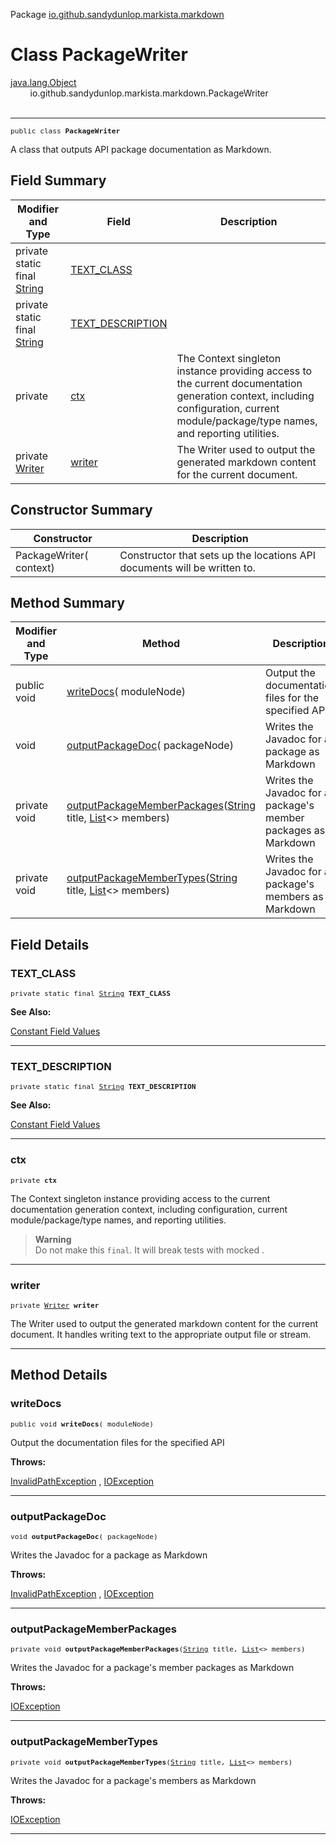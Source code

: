 Package [io.github.sandydunlop.markista.markdown](index.md)

# Class PackageWriter
[java.lang.Object](https://docs.oracle.com/en/java/javase/24/docs/api/java.base/java/lang/Object.html)<br/>
        io.github.sandydunlop.markista.markdown.PackageWriter<br/>
<br/>

----

<span style="font-family: monospace; font-size: 80%;">public class __PackageWriter__</span>

A class that outputs API package documentation as Markdown.


## Field Summary

| Modifier and Type                                                                                                 | Field                                 | Description                                                                                                                                                                           |
|-------------------------------------------------------------------------------------------------------------------|---------------------------------------|---------------------------------------------------------------------------------------------------------------------------------------------------------------------------------------|
| private static final [String](https://docs.oracle.com/en/java/javase/24/docs/api/java.base/java/lang/String.html) | [TEXT_CLASS](#text_class)             |                                                                                                                                                                                       |
| private static final [String](https://docs.oracle.com/en/java/javase/24/docs/api/java.base/java/lang/String.html) | [TEXT_DESCRIPTION](#text_description) |                                                                                                                                                                                       |
| private [](../core/Context.md)                                                                                    | [ctx](#ctx)                           | The Context singleton instance providing access to the current documentation generation context, including configuration, current module/package/type names, and reporting utilities. |
| private [Writer](https://docs.oracle.com/en/java/javase/24/docs/api/java.base/java/io/Writer.html)                | [writer](#writer)                     | The Writer used to output the generated markdown content for the current document.                                                                                                    |



## Constructor Summary

| Constructor                                   | Description                                                              |
|-----------------------------------------------|--------------------------------------------------------------------------|
| PackageWriter([](../core/Context.md) context) | Constructor that sets up the locations API documents will be written to. |



## Method Summary

| Modifier and Type | Method                                                                                                                                                                                                                                                                                         | Description                                                    |
|-------------------|------------------------------------------------------------------------------------------------------------------------------------------------------------------------------------------------------------------------------------------------------------------------------------------------|----------------------------------------------------------------|
| public void       | [writeDocs](#writedocs)([](../model/ModuleNode.md) moduleNode)                                                                                                                                                                                                                                 | Output the documentation files for the specified API           |
| void              | [outputPackageDoc](#outputpackagedoc)([](../model/PackageNode.md) packageNode)                                                                                                                                                                                                                 | Writes the Javadoc for a package as Markdown                   |
| private void      | [outputPackageMemberPackages](#outputpackagememberpackages)([String](https://docs.oracle.com/en/java/javase/24/docs/api/java.base/java/lang/String.html) title, [List](https://docs.oracle.com/en/java/javase/24/docs/api/java.base/java/util/List.html)<[](../model/PackageNode.md)> members) | Writes the Javadoc for a package's member packages as Markdown |
| private void      | [outputPackageMemberTypes](#outputpackagemembertypes)([String](https://docs.oracle.com/en/java/javase/24/docs/api/java.base/java/lang/String.html) title, [List](https://docs.oracle.com/en/java/javase/24/docs/api/java.base/java/util/List.html)<[](../model/TypeNode.md)> members)          | Writes the Javadoc for a package's members as Markdown         |



## Field Details

### TEXT_CLASS

<span style="font-family: monospace; font-size: 80%;">private static final [String](https://docs.oracle.com/en/java/javase/24/docs/api/java.base/java/lang/String.html) __TEXT_CLASS__</span>



**See Also:**


[Constant Field Values](../constant-values.md)



---

### TEXT_DESCRIPTION

<span style="font-family: monospace; font-size: 80%;">private static final [String](https://docs.oracle.com/en/java/javase/24/docs/api/java.base/java/lang/String.html) __TEXT_DESCRIPTION__</span>



**See Also:**


[Constant Field Values](../constant-values.md)



---

### ctx

<span style="font-family: monospace; font-size: 80%;">private [](../core/Context.md) __ctx__</span>

The Context singleton instance providing access to the current documentation generation context,
including configuration, current module/package/type names, and reporting utilities.
> **Warning**<br/>
Do not make this `final`. It will break tests with mocked [](../core/Context.md).


---

### writer

<span style="font-family: monospace; font-size: 80%;">private [Writer](https://docs.oracle.com/en/java/javase/24/docs/api/java.base/java/io/Writer.html) __writer__</span>

The Writer used to output the generated markdown content for the current document.
It handles writing text to the appropriate output file or stream.


---


## Method Details

### writeDocs

<span style="font-family: monospace; font-size: 80%;">public void __writeDocs__([](../model/ModuleNode.md) moduleNode)</span>

Output the documentation files for the specified API

**Throws:**

[InvalidPathException](https://docs.oracle.com/en/java/javase/24/docs/api/java.base/java/nio/file/InvalidPathException.html)
, [IOException](https://docs.oracle.com/en/java/javase/24/docs/api/java.base/java/io/IOException.html)


---

### outputPackageDoc

<span style="font-family: monospace; font-size: 80%;">void __outputPackageDoc__([](../model/PackageNode.md) packageNode)</span>

Writes the Javadoc for a package as Markdown

**Throws:**

[InvalidPathException](https://docs.oracle.com/en/java/javase/24/docs/api/java.base/java/nio/file/InvalidPathException.html)
, [IOException](https://docs.oracle.com/en/java/javase/24/docs/api/java.base/java/io/IOException.html)


---

### outputPackageMemberPackages

<span style="font-family: monospace; font-size: 80%;">private void __outputPackageMemberPackages__([String](https://docs.oracle.com/en/java/javase/24/docs/api/java.base/java/lang/String.html) title, [List](https://docs.oracle.com/en/java/javase/24/docs/api/java.base/java/util/List.html)<[](../model/PackageNode.md)> members)</span>

Writes the Javadoc for a package's member packages as Markdown

**Throws:**

[IOException](https://docs.oracle.com/en/java/javase/24/docs/api/java.base/java/io/IOException.html)


---

### outputPackageMemberTypes

<span style="font-family: monospace; font-size: 80%;">private void __outputPackageMemberTypes__([String](https://docs.oracle.com/en/java/javase/24/docs/api/java.base/java/lang/String.html) title, [List](https://docs.oracle.com/en/java/javase/24/docs/api/java.base/java/util/List.html)<[](../model/TypeNode.md)> members)</span>

Writes the Javadoc for a package's members as Markdown

**Throws:**

[IOException](https://docs.oracle.com/en/java/javase/24/docs/api/java.base/java/io/IOException.html)


---

